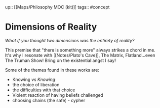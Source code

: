 up:: [[Maps/Philosophy MOC (kit)]]
tags:: #concept 

# Dimensions of Reality
*What if you thought two dimensions was the entirety of reality?*

This premise that "there is something more" always strikes a chord in me. It's why I resonate with [[Notes/Plato's Cave]], The Matrix, Flatland...even The Truman Show! Bring on the existential angst I say! 

Some of the themes found in these works are:

- Knowing vs *Knowing*
- the choice of liberation
- the difficulties with that choice
- Violent reaction of having beliefs challenged
- choosing chains (the safe) - cypher
